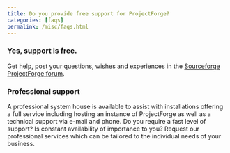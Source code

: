 ```yaml
---
title: Do you provide free support for ProjectForge?
categories: [faqs]
permalink: /misc/faqs.html
---
```


### Yes, support is free.

Get help, post your questions, wishes and experiences in the [Sourceforge ProjectForge forum](
https://sourceforge.net/p/pforge/discussion/1268364).

### Professional support

A professional system house is available to assist with installations offering a full service including hosting an instance of ProjectForge as well as a technical support via e-mail and phone.
Do you require a fast level of support? Is constant availability of importance to you? Request our professional services which can be tailored to the individual needs of your business.
